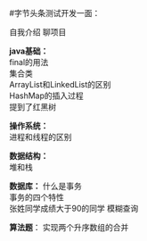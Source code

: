 #字节头条测试开发一面：

自我介绍
聊项目

**java基础：**  
final的用法  
集合类  
ArrayList和LinkedList的区别  
HashMap的插入过程  
提到了红黑树  

**操作系统：**  
进程和线程的区别  

**数据结构：**  
堆和栈

**数据库：**
什么是事务  
事务的四个特性  
张姓同学成绩大于90的同学  模糊查询  

**算法题**：
实现两个升序数组的合并  

